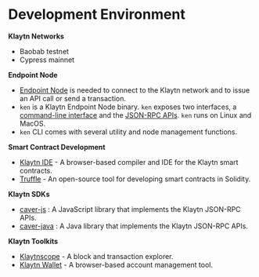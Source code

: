 # Development Environment

**Klaytn Networks**

* Baobab testnet
* Cypress mainnet

**Endpoint Node**

* [Endpoint Node](../node/endpoint-node/README.md) is needed to connect to the Klaytn network and to issue an API call or send a transaction. 
* `ken` is a Klaytn Endpoint Node binary. `ken` exposes two interfaces, a [command-line interface](../node/endpoint-node/ken-cli-commands.md) and the [JSON-RPC APIs](../bapp/json-rpc/README.md). `ken` runs on Linux and MacOS.
* `ken` CLI comes with several utility and node management functions.

**Smart Contract Development**

* [Klaytn IDE](https://ide.klaytn.com/) - A browser-based compiler and IDE for the Klaytn smart contracts. 
* [Truffle](https://github.com/trufflesuite/truffle) - An open-source tool for developing smart contracts in Solidity.

**Klaytn SDKs** 

* [caver-js](../bapp/sdk/caver-js/README.md) : A JavaScript library that implements the Klaytn JSON-RPC APIs.
* [caver-java](../bapp/sdk/caver-java/README.md) : A Java library that implements the Klaytn JSON-RPC APIs. 

**Klaytn Toolkits**

* [Klaytnscope](https://scope.klaytn.com/) - A block and transaction explorer. 
* [Klaytn Wallet](https://wallet.klaytn.com/) - A browser-based account management tool.



